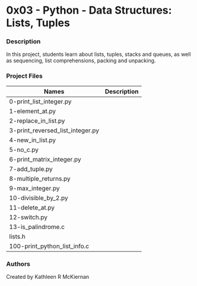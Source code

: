 # 0x03 - Python - Data Structures: Lists, Tuples

### Description
In this project, students learn about lists, tuples, stacks and queues, as well as sequencing, list comprehensions, packing and unpacking.

### Project Files
Names | Description
------|-----------------------
0-print_list_integer.py |
1-element_at.py |
2-replace_in_list.py |
3-print_reversed_list_integer.py |
4-new_in_list.py |
5-no_c.py |
6-print_matrix_integer.py |
7-add_tuple.py |
8-multiple_returns.py |
9-max_integer.py |
10-divisible_by_2.py |
11-delete_at.py |
12-switch.py |
13-is_palindrome.c |
lists.h |
100-print_python_list_info.c |

### Authors
Created by Kathleen R McKiernan